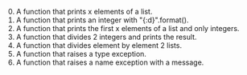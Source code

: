0. A function that prints x elements of a list.
1. A function that prints an integer with "{:d}".format().
2. A function that prints the first x elements of a list and only integers.
3. A function that divides 2 integers and prints the result.
4. A function that divides element by element 2 lists.
5. A function that raises a type exception.
6. A function that raises a name exception with a message.
